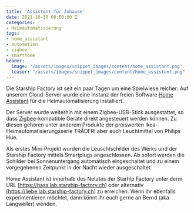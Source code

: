 ```yaml
---
title: 'Assistent für Zuhause'
date: 2021-10-30 00:00:00 Z
categories:
- Heimautomatisierung
tags:
- home_assistant
- automation
- zigbee
- smarthome
header:
  image: "/assets/images/snippet_images/content/home_assistant.png"
  teaser: "/assets/images/snippet_images/content/home_assistant.png"
--- 
```


Die Starship Factory ist seit ein paar Tagen um eine Spielwiese reicher: Auf unserem Cloud-Server wurde eine Instanz der freien Software [Home Assistant](https://www.home-assistant.io/) für die Heimautomatisierung installiert.

Der Server wurde weiterhin mit einem Zigbee-USB-Stick ausgestattet, so dass [Zigbee](https://de.wikipedia.org/wiki/ZigBee)-kompatible Geräte direkt angesteuert werden können. Zu diesen gehören unter anderem Produkte der preiswerten Ikea-Heimautomatisierungsserie TRÅDFRI aber auch Leuchtmittel von Philips Hue.

Als erstes Mini-Projekt wurden die Leuschtschilder des Werks und der Starship Factory mittels Smartplugs angeschlossen. Ab sofort werden die Schilder bei Sonnenuntergang automatisch eingeschaltet und zu einem vorgegebenen Zeitpunkt in der Nacht wieder ausgeschaltet.

Home Assistant ist innerhalb des Netztes der Starhip Factory unter derm URL [https://hass.lab.starship-factory.ch] oder alternativ [https://liebe.lab.starship-factory.ch] zu erreichen. Wenn ihr ebenfalls experimentieren möchtet, dann könnt ihr euch gerne an Bernd (aka Langweiler) wenden.
